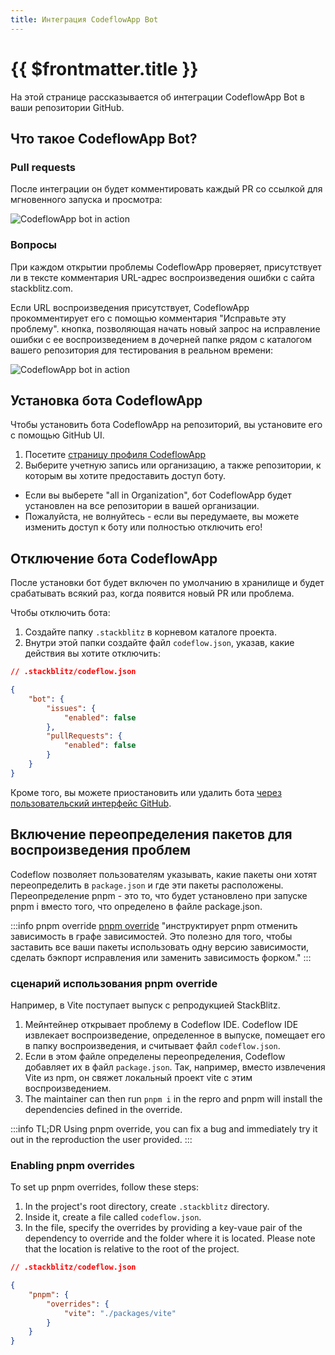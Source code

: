 ```yaml
---
title: Интеграция CodeflowApp Bot
---
```


# {{ $frontmatter.title }}

На этой странице рассказывается об интеграции CodeflowApp Bot в ваши репозитории GitHub.

## Что такое CodeflowApp Bot?

<!--@include: ./parts/codeflowapp-bot.md-->

### Pull requests
После интеграции он будет комментировать каждый PR со ссылкой для мгновенного запуска и просмотра:

<img lang="en" src="./assets/codeflowapp-pr.jpg" alt="CodeflowApp bot in action" style="max-width: 550px"/>

### Вопросы

При каждом открытии проблемы CodeflowApp проверяет, присутствует ли в тексте комментария URL-адрес воспроизведения ошибки с сайта stackblitz.com.

Если URL воспроизведения присутствует, CodeflowApp прокомментирует его с помощью комментария "Исправьте эту проблему". кнопка, позволяющая начать новый запрос на исправление ошибки с ее воспроизведением в дочерней папке рядом с каталогом вашего репозитория для тестирования в реальном времени:

<img lang="en" src="./assets/codeflowapp-issue.jpg" alt="CodeflowApp bot in action" style="max-width: 550px"/>

## Установка бота CodeflowApp

Чтобы установить бота CodeflowApp на репозиторий, вы установите его с помощью GitHub UI.

1. Посетите [страницу профиля CodeflowApp](https://stackblitz.com/install-github-app)
2. Выберите учетную запись или организацию, а также репозитории, к которым вы хотите предоставить доступ боту. 
  - Если вы выберете "all in Organization", бот CodeflowApp будет установлен на все репозитории в вашей организации.
  - Пожалуйста, не волнуйтесь - если вы передумаете, вы можете изменить доступ к боту или полностью отключить его!

<!--@include: ./parts/installing-codeflowapp.md-->

## Отключение бота CodeflowApp

После установки бот будет включен по умолчанию в хранилище и будет срабатывать всякий раз, когда появится новый PR или проблема.

Чтобы отключить бота:

1. Создайте папку `.stackblitz` в корневом каталоге проекта.
2. Внутри этой папки создайте файл `codeflow.json`, указав, какие действия вы хотите отключить:

```json
// .stackblitz/codeflow.json

{
    "bot": {
        "issues": {
            "enabled": false
        },
        "pullRequests": {
            "enabled": false
        }
    }
}
```

Кроме того, вы можете приостановить или удалить бота [через пользовательский интерфейс GitHub](https://docs.github.com/en/developers/apps/managing-github-apps/deleting-a-github-app).


## Включение переопределения пакетов для воспроизведения проблем

Codeflow позволяет пользователям указывать, какие пакеты они хотят переопределить в `package.json` и где эти пакеты расположены. Переопределение pnpm - это то, что будет установлено при запуске pnpm i вместо того, что определено в файле package.json.

:::info pnpm override
[pnpm override](https://pnpm.io/package_json#pnpmoverrides) "инструктирует pnpm отменить зависимость в графе зависимостей. Это полезно для того, чтобы заставить все ваши пакеты использовать одну версию зависимости, сделать бэкпорт исправления или заменить зависимость форком."
:::

### сценарий использования pnpm override

Например, в Vite поступает выпуск с репродукцией StackBlitz.
1. Мейнтейнер открывает проблему в Codeflow IDE. Codeflow IDE извлекает воспроизведение, определенное в выпуске, помещает его в папку воспроизведения, и
считывает файл `codeflow.json`. 
2. Если в этом файле определены переопределения, Codeflow добавляет их в файл `package.json`. Так, например, вместо извлечения Vite из npm, он свяжет локальный проект vite с этим воспроизведением.
3. The maintainer can then run `pnpm i` in the repro and pnpm will install the dependencies defined in the override.

:::info TL;DR
Using pnpm override, you can fix a bug and immediately try it out in the reproduction the user provided.
:::

### Enabling pnpm overrides

To set up pnpm overrides, follow these steps:
1. In the project's root directory, create `.stackblitz` directory.
2. Inside it, create a file called `codeflow.json`.
3. In the file, specify the overrides by providing a key-vaue pair of the dependency to override and the folder where it is located. Please note that the location is relative to the root of the project.

```json
// .stackblitz/codeflow.json

{
    "pnpm": {
        "overrides": {
            "vite": "./packages/vite"
        }
    }
}
```
